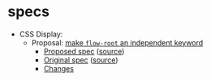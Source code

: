 # specs

 - CSS Display:
   - Proposal: [make `flow-root` an independent keyword](https://github.com/w3c/csswg-drafts/issues/1496)
     - [Proposed spec](https://loirooriol.github.io/specs/css-display/independent-flow-root/) ([source](https://github.com/Loirooriol/specs/blob/master/css-display/independent-flow-root/index.bs))
     - [Original spec](https://drafts.csswg.org/date/2017-06-02/css-display/) ([source](https://github.com/w3c/csswg-drafts/blob/3baef0aa00565a9eec8815646dff72b461edd2d2/css-display/Overview.bs))
     - [Changes](https://github.com/Loirooriol/specs/blob/master/css-display/independent-flow-root/changes.diff)
